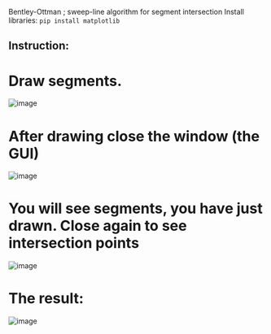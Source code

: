 Bentley-Ottman ; sweep-line algorithm for segment intersection
Install libraries: `pip install matplotlib`

## Instruction:
# Draw segments.
![image](https://github.com/pawlowiczf/Bentley-Ottmann/assets/117346592/2d760d7b-78cf-46e8-86c9-1df454a6df72)
# After drawing close the window (the GUI)
![image](https://github.com/pawlowiczf/Bentley-Ottmann/assets/117346592/17c12b26-cfce-42ce-99bd-cde304a4aebd)
# You will see segments, you have just drawn. Close again to see intersection points
![image](https://github.com/pawlowiczf/Bentley-Ottmann/assets/117346592/f2fdf6c2-0eb6-47e0-8023-94d555e1251e)
# The result:
![image](https://github.com/pawlowiczf/Bentley-Ottmann/assets/117346592/e6e7ed47-4ed4-4823-8841-fd599276ffb8)




